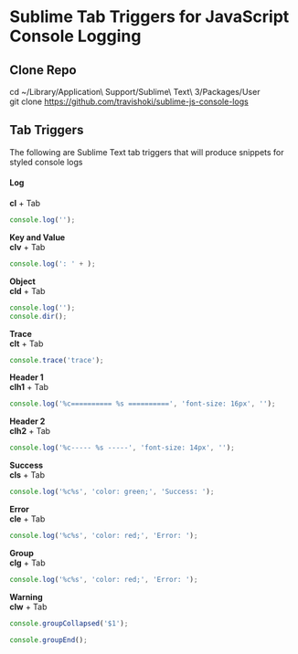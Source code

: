 # Sublime Tab Triggers for JavaScript Console Logging

## Clone Repo
cd ~/Library/Application\ Support/Sublime\ Text\ 3/Packages/User<br />
git clone https://github.com/travishoki/sublime-js-console-logs

## Tab Triggers
The following are Sublime Text tab triggers that will produce snippets for styled console logs

#### Log
**cl** + Tab
```javascript
console.log('');
```

**Key and Value**<br />
**clv** + Tab
```javascript
console.log(': ' + );
```

**Object**<br />
**cld** + Tab
```javascript
console.log('');
console.dir();
```

**Trace**<br />
**clt** + Tab
```javascript
console.trace('trace');
```

**Header 1**<br />
**clh1** + Tab
```javascript
console.log('%c========== %s ==========', 'font-size: 16px', '');
```

**Header 2**<br />
**clh2** + Tab
```javascript
console.log('%c----- %s -----', 'font-size: 14px', '');
```

**Success**<br />
**cls** + Tab
```javascript
console.log('%c%s', 'color: green;', 'Success: ');
```

**Error**<br />
**cle** + Tab
```javascript
console.log('%c%s', 'color: red;', 'Error: ');
```

**Group**<br />
**clg** + Tab
```javascript
console.log('%c%s', 'color: red;', 'Error: ');
```

**Warning**<br />
**clw** + Tab
```javascript
console.groupCollapsed('$1');

console.groupEnd();
```